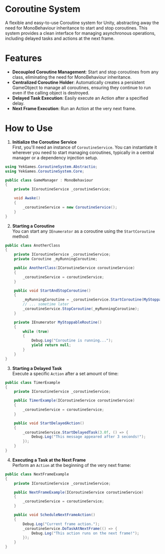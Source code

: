 # Coroutine System

A flexible and easy-to-use Coroutine system for Unity, abstracting away the need for MonoBehaviour inheritance to start and stop coroutines. This system provides a clean interface for managing asynchronous operations, including delayed tasks and actions at the next frame.

# Features

- **Decoupled Coroutine Management**: Start and stop coroutines from any class, eliminating the need for MonoBehaviour inheritance.
- **Centralized Coroutine Holder**: Automatically creates a persistent GameObject to manage all coroutines, ensuring they continue to run even if the calling object is destroyed.
- **Delayed Task Execution**: Easily execute an Action after a specified delay.
- **Next Frame Execution**: Run an Action at the very next frame.

# How to Use

1. **Initialize the Coroutine Service**  
   First, you'll need an instance of `CoroutineService`. You can instantiate it wherever you need to start managing coroutines, typically in a central manager or a dependency injection setup.
```csharp
using YekGames.CoroutineSystem.Abstractio;
using YekGames.CoroutineSystem.Core;

public class GameManager : MonoBehaviour
{
    private ICoroutineService _coroutineService;

    void Awake()
    {
        _coroutineService = new CoroutineService();
    }
}
```
2. **Starting a Coroutine**  
   You can start any `IEnumerator` as a coroutine using the `StartCoroutine` method:
```csharp
public class AnotherClass
{
    private ICoroutineService _coroutineService;
    private Coroutine _myRunningCoroutine;

    public AnotherClass(ICoroutineService coroutineService)
    {
        _coroutineService = coroutineService;
    }

    public void StartAndStopCoroutine()
    {
        _myRunningCoroutine = _coroutineService.StartCoroutine(MyStoppableRoutine());
        // ... sometime later
        _coroutineService.StopCoroutine(_myRunningCoroutine);
    }

    private IEnumerator MyStoppableRoutine()
    {
        while (true)
        {
            Debug.Log("Coroutine is running...");
            yield return null;
        }
    }
}
```
3. **Starting a Delayed Task**  
   Execute a specific `Action` after a set amount of time:

```csharp
public class TimerExample
{
    private ICoroutineService _coroutineService;

    public TimerExample(ICoroutineService coroutineService)
    {
        _coroutineService = coroutineService;
    }

    public void StartDelayedAction()
    {
        _coroutineService.StartDelayedTask(3.0f, () => {
            Debug.Log("This message appeared after 3 seconds!");
        });
    }
}
```
4. **Executing a Task at the Next Frame**  
   Perform an `Action` at the beginning of the very next frame:
```csharp
public class NextFrameExample
{
    private ICoroutineService _coroutineService;

    public NextFrameExample(ICoroutineService coroutineService)
    {
        _coroutineService = coroutineService;
    }

    public void ScheduleNextFrameAction()
    {
        Debug.Log("Current frame action.");
        _coroutineService.DoTaskAtNextFrame(() => {
            Debug.Log("This action runs on the next frame!");
        });
    }
}
```

